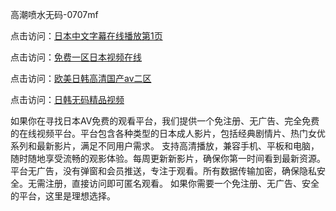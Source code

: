 高潮喷水无码-0707mf

点击访问：<a href="https://rtj-3zo.pages.dev/">日本中文字幕在线播放第1页</a>

点击访问：<a href="https://vassv.pages.dev/">免费一区日本视频在线</a>

点击访问：<a href="https://gsd-agv.pages.dev/">欧美日韩高清国产aⅴ二区</a>

点击访问：<a href="https://gda-c7m.pages.dev/">日韩无码精品视频</a>

如果你在寻找日本AV免费的观看平台，我们提供一个免注册、无广告、完全免费的在线视频平台。平台包含各种类型的日本成人影片，包括经典剧情片、热门女优系列和最新影片，满足不同用户需求。
支持高清播放，兼容手机、平板和电脑，随时随地享受流畅的观影体验。每周更新新影片，确保你第一时间看到最新资源。
平台无广告，没有弹窗和会员推送，专注于观看。所有数据传输加密，确保隐私安全。无需注册，直接访问即可匿名观看。
如果你需要一个免注册、无广告、安全的平台，这里是理想选择。

<span style="display:none;">[Canonical link](）</span>


